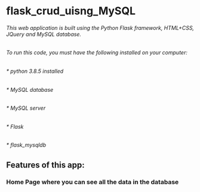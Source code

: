 # flask_crud_uisng_MySQL
###### This web application is built using the Python Flask framework, HTML+CSS, JQuery and MySQL database.

###### To run this code, you must have the following installed on your computer:
###### * python 3.8.5 installed
###### * MySQL database
###### * MySQL server
###### * Flask
###### * flask_mysqldb

## Features of this app:

### Home Page where you can see all the data in the database

